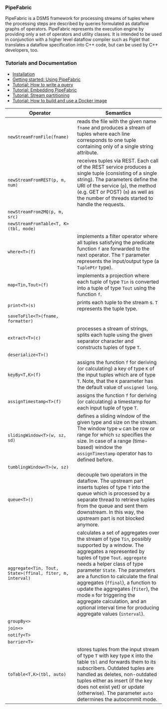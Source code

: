 ### PipeFabric ###

PipeFabric is a DSMS framework for processing streams of tuples where the processing steps are described by queries formulated as dataflow graphs of operators. PipeFabric represents the execution engine by providing only a set of operators and utility classes. It is intended to be used in conjunction with a higher level
dataflow compiler such as Piglet that translates a dataflow specification into C++ code, but can be used
by C++ developers, too.


### Tutorials and Documentation ###

 + [Installation](documentation/Installation.md)
 + [Getting started: Using PipeFabric](/documentation/Usage.md)
 + [Tutorial: How to write a query](/documentation/Demo.md)
 + [Tutorial: Embedding PipeFabric](/documentation/Embedding.md)
 + [Tutorial: Stream partitioning](/documentation/Partitioning.md)
 + [Tutorial: How to build and use a Docker image](/documentation/Docker.md)


| Operator | Semantics |
|----------|-----------|
| `newStreamFromFile(fname)` | reads the file with the given name `fname` and produces a stream of tuples where each line corresponds to one tuple containing only of a single string attribute. |
| `newStreamFromREST(p, m, num)` | receives tuples via REST. Each call of the REST service produces a single tuple (consisting of a single string). The parameters define the URI of the service (`p`), the method (e.g. GET or POST) (`m`) as well as the number of threads started to handle the requests.|
| `newStreamFromZMQ(p, m, src)` | |
| `newStreamFromTable<T, K>(tbl, mode)` | |
| `where<T>(f)` | implements a filter operator where all tuples satisfying the predicate  function `f` are forwarded to the next operator. The `T` parameter represents the input/output type (a `TuplePtr` type). |
| `map<Tin,Tout>(f)` | implements a projection where each tuple of type `Tin` is converted into a tuple of type `Tout` using the function `f`. |
| `print<T>(s)` | prints each tuple to the stream s. `T` represents the tuple type. |
| `saveToFile<T>(fname, formatter)` | |
| `extract<T>(c)` | processes a stream of strings, splits each tuple using the given separator character and constructs tuples of type `T`. |
| `deserialize<T>()` | |
| `keyBy<T,K>(f)` | assigns the function `f` for deriving (or calculating) a key of type `K` of the input tuples which are of type `T`. Note, that the `K` parameter has the default value of `unsigned long`. |
| `assignTimestamp<T>(f)` | assigns the function `f` for deriving (or calculating) a timestamp for each input tuple of type `T`. |
| `slidingWindow<T>(w, sz, sd)` | defines a sliding window of the given type and size on the stream. The window type `w` can be row or range for which `sz` specifies the size. In case of a range (time-based) window the `assignTimestamp` operator has to defined before. |
| `tumblingWindow<T>(w, sz)` | |
| `queue<T>()` | decouple two operators in the dataflow. The upstream part inserts tuples of type `T` into the queue which is processed by a separate thread to retrieve tuples from the queue and sent them downstream. In this way, the upstream part is not blocked anymore.|
| `aggregate<Tin, Tout, State>(ffinal, fiter, m, interval)` | calculates a set of aggregates over the stream of type `Tin`, possibly supported by a window. The aggregates a represented by tuples of type `Tout`. `aggregate` needs a helper class of type parameter `State`. The parameters are a function to calculate the final aggregates (`ffinal`), a function to update the aggregates (`fiter`), the mode `m` for triggering the  aggregate calculation, and an optional interval time for producing aggregate values (`interval`). |
| `groupBy<>` | |
| `join<>` | |
| `notify<T>` | |
| `barrier<T>` | |
| `toTable<T,K>(tbl, auto)` |  stores tuples from the input stream of type `T` with key type `K` into the table `tbl` and forwards them to its subscribers. Outdated tuples are handled as deletes, non-outdated tuples either as insert (if the key does not exist yet) or update (otherwise). The parameter `auto` determines the autocommit mode.|
